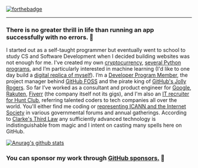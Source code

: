 [![forthebadge](https://forthebadge.com/images/badges/powered-by-black-magic.svg)](https://forthebadge.com)
___

### There is no greater thrill in life than running an app successfully with no errors. 🧠

I started out as a self-taught programmer but eventually went to school to study CS and Software Development when I decided building websites was not enough for me. I've created my own [cryptocurrency](https://github.com/pkassotis/Vedra), [several Python programs](https://github.com/pkassotis?tab=projects), and I’m particularly interested in machine learning (I'd like to one day build a [digital replica of myself](https://github.com/pkassotis/DigitalMe)). I’m a [Developer Program Member](https://developer.github.com/program), the project manager behind [GitHub FOSS](https://github.com/GitHub-FOSS) and the pirate king of [GitHub's Jolly Rogers](https://github.com/github-jolly-rogers). So far I’ve worked as a consultant and product engineer for [Google](https://referworkspace.app.goo.gl/Qiuo), [Rakuten](https://github.com/pkassotis/kassotis.com), [Fiverr](https://github.com/pkassotis/marketplace.chaobear.com) (the company itself not its gigs), and I'm also an [IT recruiter for Hunt Club](https://www.linkedin.com/in/bearofleipzig/), referring talented coders to tech companies all over the world. You'll either find me coding or [representing ICANN and the Internet Society](https://atlarge.icann.org/individual-members/euralo) in various governmental forums and annual gatherings. According to [Clarke's Third Law](https://www.oxfordreference.com/view/10.1093/acref/9780195305678.001.0001/acref-9780195305678-e-70) any sufficiently advanced technology is indistinguishable from magic and I intent on casting many spells here on GitHub.

[![Anurag's github stats](https://github-readme-stats.vercel.app/api?username=pkassotis&show_icons=true&theme=synthwave)](https://github.com/pkassotis/github-readme-stats)

### You can sponsor my work through [GitHub sponsors.](https://github.com/sponsors/pkassotis) 🙈
